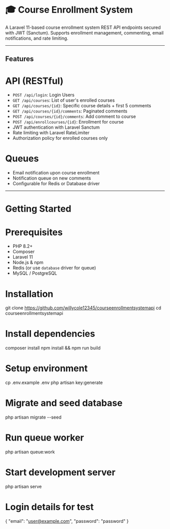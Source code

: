 # 🎓 Course Enrollment System

A Laravel 11-based course enrollment system REST API endpoints secured with JWT (Sanctum). Supports enrollment management, commenting, email notifications, and rate limiting.

---

## Features

# API (RESTful)
- `POST /api/login`: Login Users
- `GET /api/courses`: List of user's enrolled courses
- `GET /api/courses/{id}`: Specific course details + first 5 comments
- `GET /api/courses/{id}/comments`: Paginated comments
- `POST /api/courses/{id}/comments`: Add comment to course
- `POST /api/enrollcourses/{id}`: Enrollment for course
- JWT authentication with Laravel Sanctum
- Rate limiting with Laravel RateLimiter
- Authorization policy for enrolled courses only

# Queues
- Email notification upon course enrollment
- Notification queue on new comments
- Configurable for Redis or Database driver

---

# Getting Started

# Prerequisites
- PHP 8.2+
- Composer
- Laravel 11
- Node.js & npm
- Redis (or use `database` driver for queue)
- MySQL / PostgreSQL

# Installation


git clone https://github.com/willycole12345/courseenrollmentsystemapi
cd courseenrollmentsystemapi

# Install dependencies
composer install
npm install && npm run build

# Setup environment
cp .env.example .env
php artisan key:generate

# Migrate and seed database
php artisan migrate --seed

# Run queue worker
php artisan queue:work

# Start development server
php artisan serve

# Login details for test

{
  "email": "user@example.com",
  "password": "password"
}
